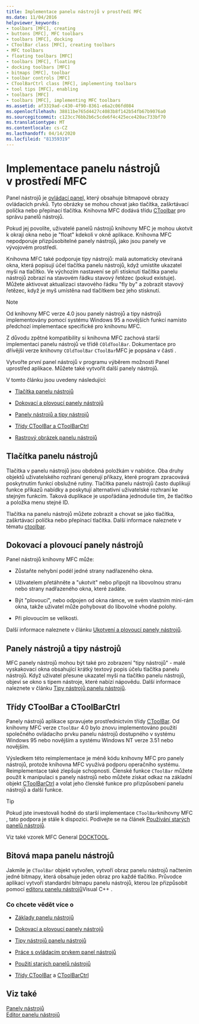 ```yaml
---
title: Implementace panelu nástrojů v prostředí MFC
ms.date: 11/04/2016
helpviewer_keywords:
- toolbars [MFC], creating
- buttons [MFC], MFC toolbars
- toolbars [MFC], docking
- CToolBar class [MFC], creating toolbars
- MFC toolbars
- floating toolbars [MFC]
- toolbars [MFC], floating
- docking toolbars [MFC]
- bitmaps [MFC], toolbar
- toolbar controls [MFC]
- CToolBarCtrl class [MFC], implementing toolbars
- tool tips [MFC], enabling
- toolbars [MFC]
- toolbars [MFC], implementing MFC toolbars
ms.assetid: af3319ad-c430-4f90-8361-e6a2c06fd084
ms.openlocfilehash: 38811be765d4427c4083b8f142b54fb67b9076a0
ms.sourcegitcommit: c123cc76bb2b6c5cde6f4c425ece420ac733bf70
ms.translationtype: MT
ms.contentlocale: cs-CZ
ms.lasthandoff: 04/14/2020
ms.locfileid: "81359319"
---
```

# <a name="mfc-toolbar-implementation"></a>Implementace panelu nástrojů v prostředí MFC

Panel nástrojů je [ovládací panel,](../mfc/control-bars.md) který obsahuje bitmapové obrazy ovládacích prvků. Tyto obrázky se mohou chovat jako tlačítka, zaškrtávací políčka nebo přepínací tlačítka. Knihovna MFC dodává třídu [CToolbar](../mfc/reference/ctoolbar-class.md) pro správu panelů nástrojů.

Pokud jej povolíte, uživatelé panelů nástrojů knihovny MFC je mohou ukotvit k okraji okna nebo je "float" kdekoli v okně aplikace. Knihovna MFC nepodporuje přizpůsobitelné panely nástrojů, jako jsou panely ve vývojovém prostředí.

Knihovna MFC také podporuje tipy nástrojů: malá automaticky otevíraná okna, která popisují účel tlačítka panelu nástrojů, když umístíte ukazatel myši na tlačítko. Ve výchozím nastavení se při stisknutí tlačítka panelu nástrojů zobrazí na stavovém řádku stavový řetězec (pokud existuje). Můžete aktivovat aktualizaci stavového řádku "fly by" a zobrazit stavový řetězec, když je myš umístěna nad tlačítkem bez jeho stisknutí.

> [!NOTE]
> Od knihovny MFC verze 4.0 jsou panely nástrojů a tipy nástrojů implementovány pomocí systému Windows 95 a novějších funkcí namísto předchozí implementace specifické pro knihovnu MFC.

Z důvodu zpětné kompatibility si knihovna MFC zachová starší implementaci panelu nástrojů ve třídě `COldToolBar`. Dokumentace pro dřívější verze knihovny `COldToolBar` `CToolBar`MFC je popsána v části .

Vytvořte první panel nástrojů v programu výběrem možnosti Panel uprostřed aplikace. Můžete také vytvořit další panely nástrojů.

V tomto článku jsou uvedeny následující:

- [Tlačítka panelu nástrojů](#_core_toolbar_buttons)

- [Dokovací a plovoucí panely nástrojů](#_core_docking_and_floating_toolbars)

- [Panely nástrojů a tipy nástrojů](#_core_toolbars_and_tool_tips)

- [Třídy CToolBar a CToolBarCtrl](#_core_the_ctoolbar_and_ctoolbarctrl_classes)

- [Rastrový obrázek panelu nástrojů](#_core_the_toolbar_bitmap)

## <a name="toolbar-buttons"></a><a name="_core_toolbar_buttons"></a>Tlačítka panelu nástrojů

Tlačítka v panelu nástrojů jsou obdobná položkám v nabídce. Oba druhy objektů uživatelského rozhraní generují příkazy, které program zpracovává poskytnutím funkcí obslužné rutiny. Tlačítka panelu nástrojů často duplikují funkce příkazů nabídky a poskytují alternativní uživatelské rozhraní ke stejným funkcím. Taková duplikace je uspořádána jednoduše tím, že tlačítko a položka menu stejné ID.

Tlačítka na panelu nástrojů můžete zobrazit a chovat se jako tlačítka, zaškrtávací políčka nebo přepínací tlačítka. Další informace naleznete v tématu [ctoolbar](../mfc/reference/ctoolbar-class.md).

## <a name="docking-and-floating-toolbars"></a><a name="_core_docking_and_floating_toolbars"></a>Dokovací a plovoucí panely nástrojů

Panel nástrojů knihovny MFC může:

- Zůstaňte nehybní podél jedné strany nadřazeného okna.

- Uživatelem přetáhněte a "ukotvit" nebo připojit na libovolnou stranu nebo strany nadřazeného okna, které zadáte.

- Být "plovoucí", nebo odpojen od okna rámce, ve svém vlastním mini-rám okna, takže uživatel může pohybovat do libovolné vhodné polohy.

- Při plovoucím se velikosti.

Další informace naleznete v článku [Ukotvení a plovoucí panely nástrojů](../mfc/docking-and-floating-toolbars.md).

## <a name="toolbars-and-tool-tips"></a><a name="_core_toolbars_and_tool_tips"></a>Panely nástrojů a tipy nástrojů

MFC panely nástrojů mohou být také pro zobrazení "tipy nástrojů" - malé vyskakovací okna obsahující krátký textový popis účelu tlačítka panelu nástrojů. Když uživatel přesune ukazatel myši na tlačítko panelu nástrojů, objeví se okno s tipem nástroje, které nabízí nápovědu. Další informace naleznete v článku [Tipy nástrojů panelu nástrojů](../mfc/toolbar-tool-tips.md).

## <a name="the-ctoolbar-and-ctoolbarctrl-classes"></a><a name="_core_the_ctoolbar_and_ctoolbarctrl_classes"></a>Třídy CToolBar a CToolBarCtrl

Panely nástrojů aplikace spravujete prostřednictvím třídy [CToolBar](../mfc/reference/ctoolbar-class.md). Od knihovny MFC verze `CToolBar` 4.0 bylo znovu implementováno použití společného ovládacího prvku panelu nástrojů dostupného v systému Windows 95 nebo novějším a systému Windows NT verze 3.51 nebo novějším.

Výsledkem této reimplementace je méně kódu knihovny MFC pro panely nástrojů, protože knihovna MFC využívá podporu operačního systému. Reimplementace také zlepšuje schopnosti. Členské funkce `CToolBar` můžete použít k manipulaci s panely nástrojů nebo můžete získat odkaz na základní objekt [CToolBarCtrl](../mfc/reference/ctoolbarctrl-class.md) a volat jeho členské funkce pro přizpůsobení panelu nástrojů a další funkce.

> [!TIP]
> Pokud jste investovali hodně do starší implementace `CToolBar`knihovny MFC , tato podpora je stále k dispozici. Podívejte se na článek [Používání starých panelů nástrojů](../mfc/using-your-old-toolbars.md).

Viz také vzorek MFC General [DOCKTOOL](../overview/visual-cpp-samples.md).

## <a name="the-toolbar-bitmap"></a><a name="_core_the_toolbar_bitmap"></a>Bitová mapa panelu nástrojů

Jakmile je `CToolBar` objekt vytvořen, vytvoří obraz panelu nástrojů načtením jedné bitmapy, která obsahuje jeden obraz pro každé tlačítko. Průvodce aplikací vytvoří standardní bitmapu panelu nástrojů, kterou lze přizpůsobit pomocí [editoru panelu nástrojů](../windows/toolbar-editor.md)Visual C++ .

### <a name="what-do-you-want-to-know-more-about"></a>Co chcete vědět více o

- [Základy panelu nástrojů](../mfc/toolbar-fundamentals.md)

- [Dokovací a plovoucí panely nástrojů](../mfc/docking-and-floating-toolbars.md)

- [Tipy nástrojů panelu nástrojů](../mfc/toolbar-tool-tips.md)

- [Práce s ovládacím prvkem panel nástrojů](../mfc/working-with-the-toolbar-control.md)

- [Použití starých panelů nástrojů](../mfc/using-your-old-toolbars.md)

- [Třídy CToolBar](../mfc/reference/ctoolbar-class.md) a [CToolBarCtrl](../mfc/reference/ctoolbarctrl-class.md)

## <a name="see-also"></a>Viz také

[Panely nástrojů](../mfc/toolbars.md)<br/>
[Editor panelu nástrojů](../windows/toolbar-editor.md)
